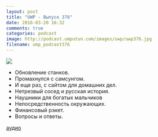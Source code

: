```yaml
---
layout: post
title: "UWP - Выпуск 376"
date: 2016-03-20 16:32
comments: true
categories: podcast
image: http://podcast.umputun.com/images/uwp/uwp376.jpg
filename: ump_podcast376
---
```

![](https://podcast.umputun.com/images/uwp/uwp376.jpg)

- Обновление станков.
- Промахнулся с самсунгом.
- И еще раз, с сайтом для домашних дел.
- Нетрезвый сосед и русская история.
- Наушники для богатых мальчиков
- Непосредственность окружающих.
- Финансовый рэкет.
- Вопросы и ответы.

[аудио](https://podcast.umputun.com/media/ump_podcast376.mp3)
<audio src="https://podcast.umputun.com/media/ump_podcast376.mp3" preload="none"></audio>
